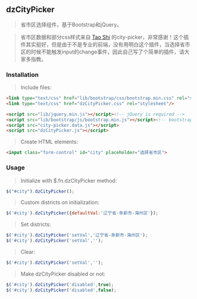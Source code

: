 ## dzCityPicker

> 省市区选择组件，基于Bootstrap和jQuery。

> 省市区数据和部分css样式来自 [Tao Shi](https://github.com/tshi0912/city-picker) 的city-picker，非常感谢！这个插件其实挺好，但是由于不是专业的前端，没有用明白这个插件，当选择省市区的时候不能触发input的change事件，因此自己写了个简单的插件，请大家多指教。

### Installation

> Include files:

```html
<link type="text/css" href="lib/bootstrap/css/bootstrap.min.css" rel="stylesheet"/>!-- bootstrap css and fonts is required -->
<link type="text/css" href="dzCityPicker.css" rel="stylesheet"/>

<script src="lib/jquery.min.js"></script><!-- jQuery is required -->
<script src="lib/bootstrap/js/bootstrap.min.js"></script><!-- bootstrap is required -->
<script src="city-picker.data.js"></script>
<script src="dzCityPicker.js"></script>
```

> Create HTML elements:

```html
<input class="form-control" id="city" placeholder="选择省市区">
```

### Usage

> Initialize with $.fn.dzCityPicker method:

```javascript
$("#city").dzCityPicker();
```

> Custom districts on initialization:
```javascript
$('#city').dzCityPicker({defaultVal:'辽宁省-阜新市-海州区'});
```

> Set districts:
```javascript
$('#city').dzCityPicker('setVal','辽宁省-阜新市-海州区');
$('#city').dzCityPicker('setVal','');
```

> Clear:
```javascript
$('#city').dzCityPicker('setVal','');
```

> Make dzCityPicker disabled or not:
```javascript
$('#city').dzCityPicker('disabled',true);
$('#city').dzCityPicker('disabled',false);
```


